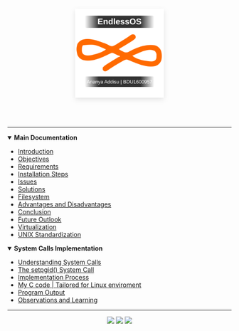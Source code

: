 <div align="center" style="margin: 2rem 0;">
   <!--<h1 style="font-size: 3rem; color:rgb(233, 101, 0); margin-bottom: 1rem; font-weight: 700;">EndlessOS</h1>--><img 
        src="https://github.com/Ananya-Addisu/Endless-OS/blob/main/logo.svg" 
        alt="EndlessOS Logo"
        style="max-width: 200px; height: auto; filter: drop-shadow(0 4px 6px rgba(0,0,0,0.1));"
    ><!--<h2>Ananya Addisu | BDU1600957</h2>-->
</div>
</br>
<hr>

<details open>
<summary><strong>Main Documentation</strong></summary>

- [Introduction](https://endless-os.vercel.app/#introduction)
- [Objectives](https://endless-os.vercel.app/#objectives)
- [Requirements](https://endless-os.vercel.app/#requirements)
- [Installation Steps](https://endless-os.vercel.app/#installation)
- [Issues](https://endless-os.vercel.app/#issues)
- [Solutions](https://endless-os.vercel.app/#solution)
- [Filesystem](https://endless-os.vercel.app/#filesystem)
- [Advantages and Disadvantages](https://endless-os.vercel.app/#advantages)
- [Conclusion](https://endless-os.vercel.app/#conclusion)
- [Future Outlook](https://endless-os.vercel.app/#future)
- [Virtualization](https://endless-os.vercel.app/#virtualization)
- [UNIX Standardization](https://endless-os.vercel.app/#unix)

</details>

<details open>
<summary><strong>System Calls Implementation</strong></summary>

- [Understanding System Calls](https://endless-os.vercel.app/#systemcalls)
- [The setpgid() System Call](https://endless-os.vercel.app/#systemcalls)
- [Implementation Process](https://endless-os.vercel.app/#systemcalls)
- [My C code | Tailored for Linux enviroment](https://github.com/Ananya-Addisu/Endless-OS/blob/main/syscall.c)
- [Program Output](https://endless-os.vercel.app/#systemcalls)
- [Observations and Learning](https://endless-os.vercel.app/#systemcalls)

</details>
<hr>
<div align="center">
  <img src="https://user-images.githubusercontent.com/74038190/213866269-5d00981c-7c98-46d7-8a8e-16f462f15227.gif" width="200" />
  <img src="https://user-images.githubusercontent.com/74038190/213866269-5d00981c-7c98-46d7-8a8e-16f462f15227.gif" width="200" />
  <img src="https://user-images.githubusercontent.com/74038190/213866269-5d00981c-7c98-46d7-8a8e-16f462f15227.gif" width="200" />
</div><br><br>
